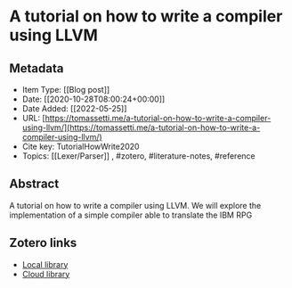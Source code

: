 # A tutorial on how to write a compiler using LLVM

## Metadata

* Item Type: [[Blog post]]
* Date: [[2020-10-28T08:00:24+00:00]]
* Date Added: [[2022-05-25]]
* URL: [https://tomassetti.me/a-tutorial-on-how-to-write-a-compiler-using-llvm/](https://tomassetti.me/a-tutorial-on-how-to-write-a-compiler-using-llvm/)
* Cite key: TutorialHowWrite2020
* Topics: [[Lexer/Parser]]
, #zotero, #literature-notes, #reference

## Abstract

A tutorial on how to write a compiler using LLVM. We will explore the implementation of a simple compiler able to translate the IBM RPG


##  Zotero links
* [Local library](zotero://select/items/1_DUPHI3XI)
* [Cloud library](http://zotero.org/users/9285361/items/DUPHI3XI)

